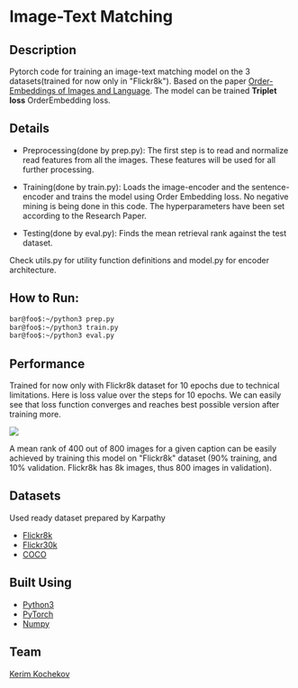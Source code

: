 # Image-Text Matching

## Description

Pytorch code for training an image-text matching model on the 3 datasets(trained for now only in "Flickr8k"). Based on the paper [Order-Embeddings of Images and Language](https://arxiv.org/pdf/1511.06361.pdf). The model can be trained **Triplet loss** OrderEmbedding loss.

## Details

* Preprocessing(done by prep.py): The first step is to read and normalize read features from all the images. These features will be used for all further processing.

* Training(done by train.py): Loads the image-encoder and the sentence-encoder and trains the model using Order Embedding loss. No negative mining is being done in this code. The hyperparameters have been set according to the Research Paper.

* Testing(done by eval.py): Finds the mean retrieval rank against the test dataset.

Check utils.py for utility function definitions and model.py for encoder architecture.

## How to Run:

```bash
bar@foo$:~/python3 prep.py
bar@foo$:~/python3 train.py
bar@foo$:~/python3 eval.py
```

## Performance
Trained for now only with Flickr8k dataset for 10 epochs due to technical limitations. Here is loss value over the steps for 10 epochs. We can easily see that loss function converges and reaches best possible version after training more.

![](https://github.com/KerimKochekov/PMLDL-Project-Image-Text-Matching/blob/main/loss.png)

A mean rank of 400 out of 800 images for a given caption can be easily achieved by training this model on "Flickr8k" dataset (90% training, and 10% validation. Flickr8k has 8k images, thus 800 images in validation).

## Datasets
Used ready dataset prepared by Karpathy
* [Flickr8k](https://cs.stanford.edu/people/karpathy/deepimagesent/flickr8k.zip)
* [Flickr30k](https://cs.stanford.edu/people/karpathy/deepimagesent/flickr30k.zip)
* [COCO](https://cs.stanford.edu/people/karpathy/deepimagesent/coco.zip)

## Built Using

* [Python3](https://www.python.org)
* [PyTorch](https://pytorch.org/)
* [Numpy](https://numpy.org/)

## Team

[Kerim Kochekov](https://github.com/KerimKochekov)

